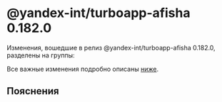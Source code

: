 # @yandex-int/turboapp-afisha 0.182.0

<!-- ЧЕЛОВЕЧЕСКОЕ ВСТУПЛЕНИЕ -->

Изменения, вошедшие в релиз @yandex-int/turboapp-afisha 0.182.0, разделены на группы:

Все важные изменения подробно описаны [ниже](#Пояснения).

## Пояснения

